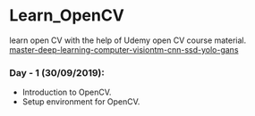 # Learn_OpenCV
learn open CV with the help of Udemy open CV course material.<br/>
[master-deep-learning-computer-visiontm-cnn-ssd-yolo-gans](https://www.udemy.com/course/master-deep-learning-computer-visiontm-cnn-ssd-yolo-gans/)


### Day - 1 (30/09/2019):

- Introduction to OpenCV.
- Setup environment for OpenCV.
